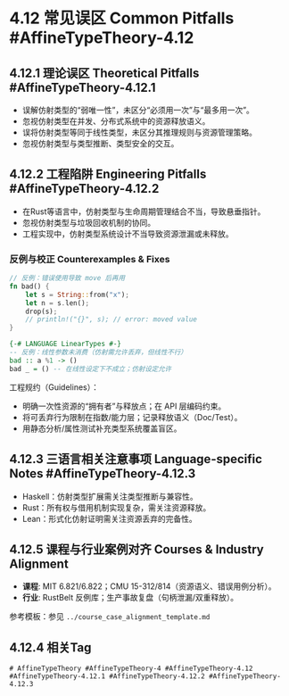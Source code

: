 # 4.12 常见误区 Common Pitfalls #AffineTypeTheory-4.12

## 4.12.1 理论误区 Theoretical Pitfalls #AffineTypeTheory-4.12.1

- 误解仿射类型的“弱唯一性”，未区分“必须用一次”与“最多用一次”。
- 忽视仿射类型在并发、分布式系统中的资源释放语义。
- 误将仿射类型等同于线性类型，未区分其推理规则与资源管理策略。
- 忽视仿射类型与类型推断、类型安全的交互。

## 4.12.2 工程陷阱 Engineering Pitfalls #AffineTypeTheory-4.12.2

- 在Rust等语言中，仿射类型与生命周期管理结合不当，导致悬垂指针。
- 忽视仿射类型与垃圾回收机制的协同。
- 工程实现中，仿射类型系统设计不当导致资源泄漏或未释放。

### 反例与校正 Counterexamples & Fixes

```rust
// 反例：错误使用导致 move 后再用
fn bad() {
    let s = String::from("x");
    let n = s.len();
    drop(s);
    // println!("{}", s); // error: moved value
}
```

```haskell
{-# LANGUAGE LinearTypes #-}
-- 反例：线性参数未消费（仿射需允许丢弃，但线性不行）
bad :: a %1 -> ()
bad _ = () -- 在线性设定下不成立；仿射设定允许
```

工程规约（Guidelines）：

- 明确一次性资源的“拥有者”与释放点；在 API 层编码约束。
- 将可丢弃行为限制在指数/能力层；记录释放语义（Doc/Test）。
- 用静态分析/属性测试补充类型系统覆盖盲区。

## 4.12.3 三语言相关注意事项 Language-specific Notes #AffineTypeTheory-4.12.3

- Haskell：仿射类型扩展需关注类型推断与兼容性。
- Rust：所有权与借用机制实现复杂，需关注资源释放。
- Lean：形式化仿射证明需关注资源丢弃的完备性。

## 4.12.5 课程与行业案例对齐 Courses & Industry Alignment

- **课程**: MIT 6.821/6.822；CMU 15-312/814（资源语义、错误用例分析）。
- **行业**: RustBelt 反例库；生产事故复盘（句柄泄漏/双重释放）。

参考模板：参见 `../course_case_alignment_template.md`

## 4.12.4 相关Tag

`# AffineTypeTheory #AffineTypeTheory-4 #AffineTypeTheory-4.12 #AffineTypeTheory-4.12.1 #AffineTypeTheory-4.12.2 #AffineTypeTheory-4.12.3`
